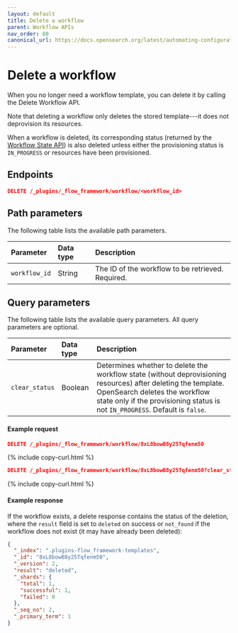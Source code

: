 ```yaml
---
layout: default
title: Delete a workflow
parent: Workflow APIs
nav_order: 80
canonical_url: https://docs.opensearch.org/latest/automating-configurations/api/delete-workflow/
---
```


# Delete a workflow

When you no longer need a workflow template, you can delete it by calling the Delete Workflow API.

Note that deleting a workflow only deletes the stored template---it does not deprovision its resources.

When a workflow is deleted, its corresponding status (returned by the [Workflow State API]({{site.url}}{{site.baseurl}}/automating-configurations/api/get-workflow-status/)) is also deleted unless either the provisioning status is `IN_PROGRESS` or resources have been provisioned.

## Endpoints

```json
DELETE /_plugins/_flow_framework/workflow/<workflow_id>
``` 

## Path parameters

The following table lists the available path parameters. 

| Parameter | Data type | Description |
| :--- | :--- | :--- |
| `workflow_id` | String | The ID of the workflow to be retrieved. Required. |

## Query parameters

The following table lists the available query parameters. All query parameters are optional.

| Parameter | Data type | Description |
| :--- | :--- | :--- |
| `clear_status` | Boolean | Determines whether to delete the workflow state (without deprovisioning resources) after deleting the template. OpenSearch deletes the workflow state only if the provisioning status is not `IN_PROGRESS`. Default is `false`. |

#### Example request

```json
DELETE /_plugins/_flow_framework/workflow/8xL8bowB8y25Tqfenm50
```
{% include copy-curl.html %}

```json
DELETE /_plugins/_flow_framework/workflow/8xL8bowB8y25Tqfenm50?clear_status=true
```
{% include copy-curl.html %}

#### Example response

If the workflow exists, a delete response contains the status of the deletion, where the `result` field is set to `deleted` on success or `not_found` if the workflow does not exist (it may have already been deleted):

```json
{
  "_index": ".plugins-flow_framework-templates",
  "_id": "8xL8bowB8y25Tqfenm50",
  "_version": 2,
  "result": "deleted",
  "_shards": {
    "total": 1,
    "successful": 1,
    "failed": 0
  },
  "_seq_no": 2,
  "_primary_term": 1
}
```
